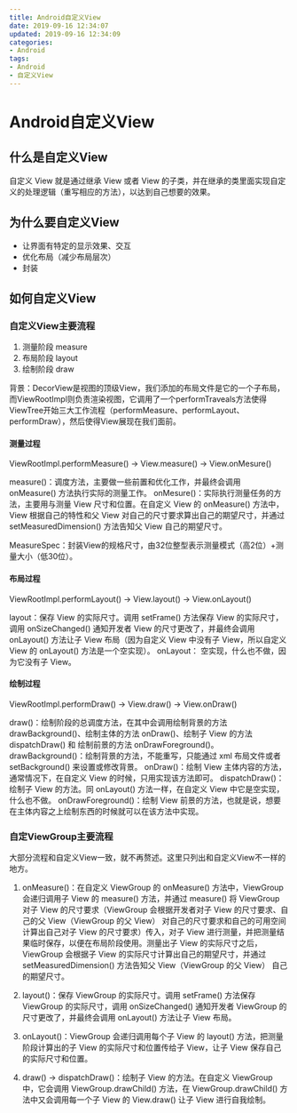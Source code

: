 ```yaml
---
title: Android自定义View
date: 2019-09-16 12:34:07
updated: 2019-09-16 12:34:09
categories:
- Android
tags:
- Android
- 自定义View
---
```


# Android自定义View

## 什么是自定义View

自定义 View 就是通过继承 View 或者 View 的子类，并在继承的类里面实现自定义的处理逻辑（重写相应的方法），以达到自己想要的效果。

## 为什么要自定义View

* 让界面有特定的显示效果、交互
* 优化布局（减少布局层次）
* 封装

## 如何自定义View

### 自定义View主要流程

1. 测量阶段 measure
2. 布局阶段 layout
3. 绘制阶段 draw

背景：DecorView是视图的顶级View，我们添加的布局文件是它的一个子布局，而ViewRootImpl则负责渲染视图，它调用了一个performTraveals方法使得ViewTree开始三大工作流程（performMeasure、performLayout、performDraw），然后使得View展现在我们面前。

#### 测量过程

ViewRootImpl.performMeasure() -> View.measure() -> View.onMesure()

measure()：调度方法，主要做一些前置和优化工作，并最终会调用 onMeasure() 方法执行实际的测量工作。
onMesure()：实际执行测量任务的方法，主要用与测量 View 尺寸和位置。在自定义 View 的 onMeasure() 方法中，View 根据自己的特性和父 View 对自己的尺寸要求算出自己的期望尺寸，并通过 setMeasuredDimension() 方法告知父 View 自己的期望尺寸。

MeasureSpec：封装View的规格尺寸，由32位整型表示测量模式（高2位）+测量大小（低30位）。

#### 布局过程

ViewRootImpl.performLayout() -> View.layout() -> View.onLayout()

layout：保存 View 的实际尺寸。调用 setFrame() 方法保存 View 的实际尺寸，调用 onSizeChanged() 通知开发者 View 的尺寸更改了，并最终会调用 onLayout() 方法让子 View 布局（因为自定义 View 中没有子 View，所以自定义 View 的 onLayout() 方法是一个空实现）。
onLayout： 空实现，什么也不做，因为它没有子 View。

#### 绘制过程

ViewRootImpl.performDraw() -> View.draw() -> View.onDraw()

draw()：绘制阶段的总调度方法，在其中会调用绘制背景的方法 drawBackground()、绘制主体的方法 onDraw()、绘制子 View 的方法 dispatchDraw() 和 绘制前景的方法 onDrawForeground()。
drawBackground()：绘制背景的方法，不能重写，只能通过 xml 布局文件或者 setBackground() 来设置或修改背景。
onDraw()：绘制 View 主体内容的方法，通常情况下，在自定义 View 的时候，只用实现该方法即可。
dispatchDraw()：绘制子 View 的方法。同 onLayout() 方法一样，在自定义 View 中它是空实现，什么也不做。
onDrawForeground()：绘制 View 前景的方法，也就是说，想要在主体内容之上绘制东西的时候就可以在该方法中实现。

### 自定ViewGroup主要流程

大部分流程和自定义View一致，就不再赘述。这里只列出和自定义View不一样的地方。

1. onMeasure()：在自定义 ViewGroup 的 onMeasure() 方法中，ViewGroup 会递归调用子 View 的 measure() 方法，并通过 measure() 将 ViewGroup 对子 View 的尺寸要求（ViewGroup 会根据开发者对子 View 的尺寸要求、自己的父 View（ViewGroup 的父 View） 对自己的尺寸要求和自己的可用空间计算出自己对子 View 的尺寸要求）传入，对子 View 进行测量，并把测量结果临时保存，以便在布局阶段使用。测量出子 View 的实际尺寸之后，ViewGroup 会根据子 View 的实际尺寸计算出自己的期望尺寸，并通过 setMeasuredDimension() 方法告知父 View（ViewGroup 的父 View） 自己的期望尺寸。

2. layout()：保存 ViewGroup 的实际尺寸。调用 setFrame() 方法保存 ViewGroup 的实际尺寸，调用 onSizeChanged() 通知开发者 ViewGroup 的尺寸更改了，并最终会调用 onLayout() 方法让子 View 布局。

3. onLayout()：ViewGroup 会递归调用每个子 View 的 layout() 方法，把测量阶段计算出的子 View 的实际尺寸和位置传给子 View，让子 View 保存自己的实际尺寸和位置。

4. draw() -> dispatchDraw()：绘制子 View 的方法。在自定义 ViewGroup 中，它会调用 ViewGroup.drawChild() 方法，在 ViewGroup.drawChild() 方法中又会调用每一个子 View 的 View.draw() 让子 View 进行自我绘制。
